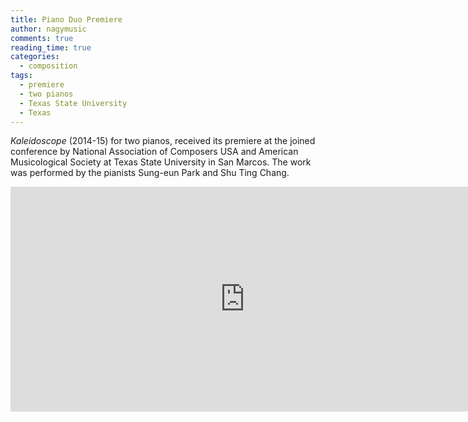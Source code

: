 ```yaml
---
title: Piano Duo Premiere
author: nagymusic
comments: true
reading_time: true
categories: 
  - composition
tags:
  - premiere
  - two pianos
  - Texas State University
  - Texas
---
```

_Kaleidoscope_ (2014-15) for two pianos, received its premiere at the joined conference by National Association of Composers USA and American Musicological Society at Texas State University in San Marcos. The work was performed by the pianists Sung-eun Park and Shu Ting Chang.

<iframe src="https://player.vimeo.com/video/142022614" width="750" height="360" frameborder="0" webkitallowfullscreen mozallowfullscreen allowfullscreen></iframe>


